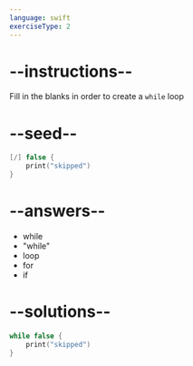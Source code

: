 ```yaml
---
language: swift
exerciseType: 2
---
```


# --instructions--

Fill in the blanks in order to create a `while` loop

# --seed--

```swift
[/] false {
    print("skipped")
}
```

# --answers--

- while
- "while"
- loop
- for
- if

# --solutions--

```swift
while false {
    print("skipped")
}
```

